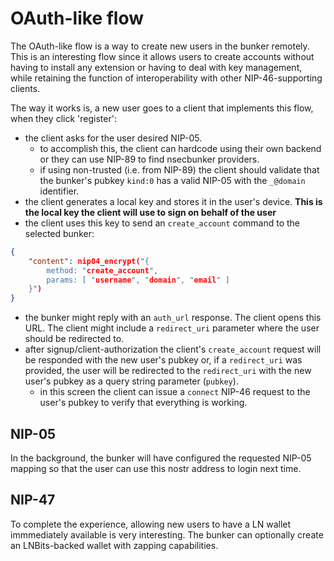 # OAuth-like flow

The OAuth-like flow is a way to create new users in the bunker remotely. This is an interesting flow since it allows users to create accounts without having to install any extension or having to deal with key management, while retaining the function of interoperability with other NIP-46-supporting clients.

The way it works is, a new user goes to a client that implements this flow, when they click 'register':

* the client asks for the user desired NIP-05.
    * to accomplish this, the client can hardcode using their own backend or they can use NIP-89 to find nsecbunker providers.
    * if using non-trusted (i.e. from NIP-89) the client should validate that the bunker's pubkey `kind:0` has a valid NIP-05 with the `_@domain` identifier.
* the client generates a local key and stores it in the user's device. **This is the local key the client will use to sign on behalf of the user**
* the client uses this key to send an `create_account` command to the selected bunker:
```json
{
    "content": nip04_encrypt("{
        method: "create_account",
        params: [ "username", "domain", "email" ]
    }")
}
```
* the bunker might reply with an `auth_url` response. The client opens this URL. The client might include a `redirect_uri` parameter where the user should be redirected to.
* after signup/client-authorization the client's `create_account` request will be responded with the new user's pubkey or, if a `redirect_uri` was provided, the user will be redirected to the `redirect_uri` with the new user's pubkey as a query string parameter (`pubkey`).
    * in this screen the client can issue a `connect` NIP-46 request to the user's pubkey to verify that everything is working.

## NIP-05
In the background, the bunker will have configured the requested NIP-05 mapping so that the user can use this nostr address to login next time.

## NIP-47
To complete the experience, allowing new users to have a LN wallet immmediately available is very interesting. The bunker can optionally create an LNBits-backed wallet with zapping capabilities.